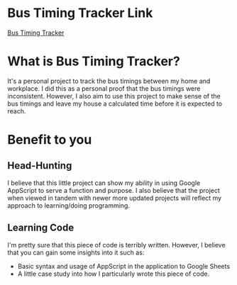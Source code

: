 # Bus Timing Tracker Link
[Bus Timing Tracker](https://docs.google.com/spreadsheets/d/1Apb95Xw1qqeouJU-L0WIr8zJ_en52HqWy_jPBESWrog/edit?usp=sharing)

# What is Bus Timing Tracker?
It's a personal project to track the bus timings between my home and workplace. I did this as a personal proof that the bus timings were inconsistent. However, I also aim to use this project to make sense of the bus timings and leave my house a calculated time before it is expected to reach. 

# Benefit to you
## Head-Hunting
I believe that this little project can show my ability in using Google AppScript to serve a function and purpose. I also believe that the project when viewed in tandem with newer more updated projects will reflect my approach to learning/doing programming.

## Learning Code
I'm pretty sure that this piece of code is terribly written. However, I believe that you can gain some insights into it such as:
- Basic syntax and usage of AppScript in the application to Google Sheets
- A little case study into how I particularly wrote this piece of code.